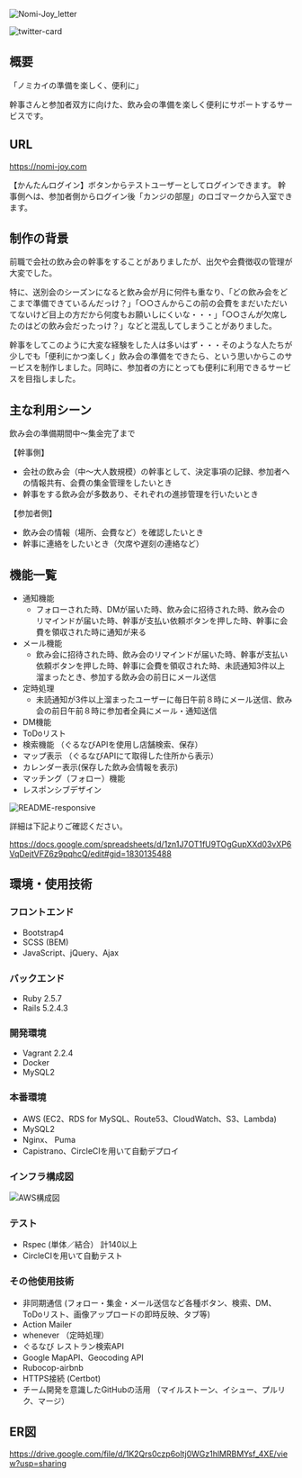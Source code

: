 ![Nomi-Joy_letter](https://user-images.githubusercontent.com/60662524/88514554-44829f80-d025-11ea-8dc3-166964a86d2f.png)

![twitter-card](https://user-images.githubusercontent.com/60662524/88530963-19a44580-d03d-11ea-8ca6-8513ace6d7a3.png)

## 概要
「ノミカイの準備を楽しく、便利に」

幹事さんと参加者双方に向けた、飲み会の準備を楽しく便利にサポートするサービスです。

## URL
https://nomi-joy.com

【かんたんログイン】ボタンからテストユーザーとしてログインできます。
幹事側へは、参加者側からログイン後「カンジの部屋」のロゴマークから入室できます。

## 制作の背景
前職で会社の飲み会の幹事をすることがありましたが、出欠や会費徴収の管理が大変でした。

特に、送別会のシーズンになると飲み会が月に何件も重なり、「どの飲み会をどこまで準備できているんだっけ？」「○○さんからこの前の会費をまだいただいてないけど目上の方だから何度もお願いしにくいな・・・」「○○さんが欠席したのはどの飲み会だったっけ？」などと混乱してしまうことがありました。

幹事をしてこのように大変な経験をした人は多いはず・・・そのような人たちが少しでも「便利にかつ楽しく」飲み会の準備をできたら、という思いからこのサービスを制作しました。同時に、参加者の方にとっても便利に利用できるサービスを目指しました。

## 主な利用シーン
飲み会の準備期間中〜集金完了まで

【幹事側】
* 会社の飲み会（中〜大人数規模）の幹事として、決定事項の記録、参加者への情報共有、会費の集金管理をしたいとき
* 幹事をする飲み会が多数あり、それぞれの進捗管理を行いたいとき

【参加者側】
* 飲み会の情報（場所、会費など）を確認したいとき
* 幹事に連絡をしたいとき（欠席や遅刻の連絡など）

## 機能一覧
* 通知機能 
  - フォローされた時、DMが届いた時、飲み会に招待された時、飲み会のリマインドが届いた時、幹事が支払い依頼ボタンを押した時、幹事に会費を領収された時に通知が来る
* メール機能 
  - 飲み会に招待された時、飲み会のリマインドが届いた時、幹事が支払い依頼ボタンを押した時、幹事に会費を領収された時、未読通知3件以上溜まったとき、参加する飲み会の前日にメール送信
* 定時処理 
  - 未読通知が3件以上溜まったユーザーに毎日午前８時にメール送信、飲み会の前日午前８時に参加者全員にメール・通知送信
* DM機能 
* ToDoリスト
* 検索機能 （ぐるなびAPIを使用し店舗検索、保存）
* マップ表示 （ぐるなびAPIにて取得した住所から表示）
* カレンダー表示(保存した飲み会情報を表示)
* マッチング（フォロー）機能 
* レスポンシブデザイン

![README-responsive](https://user-images.githubusercontent.com/60662524/88524761-bb736480-d034-11ea-94d1-dcfec3fc4266.png)

詳細は下記よりご確認ください。

https://docs.google.com/spreadsheets/d/1zn1J7OT1fU9TOgGupXXd03vXP6VqDejtVFZ6z9pqhcQ/edit#gid=1830135488

## 環境・使用技術
### フロントエンド
* Bootstrap4
* SCSS (BEM)
* JavaScript、jQuery、Ajax

### バックエンド
* Ruby 2.5.7
* Rails 5.2.4.3

### 開発環境
* Vagrant 2.2.4
* Docker
* MySQL2

### 本番環境
* AWS (EC2、RDS for MySQL、Route53、CloudWatch、S3、Lambda)
* MySQL2
* Nginx、 Puma
* Capistrano、CircleCIを用いて自動デプロイ

### インフラ構成図

![AWS構成図](https://user-images.githubusercontent.com/60662524/91147221-ed8aeb80-e6f2-11ea-85a6-084e361da2e0.png)


### テスト
* Rspec (単体／結合） 計140以上
* CircleCIを用いて自動テスト

### その他使用技術
* 非同期通信 (フォロー・集金・メール送信など各種ボタン、検索、DM、ToDoリスト、画像アップロードの即時反映、タブ等)
* Action Mailer
* whenever （定時処理）
* ぐるなび レストラン検索API
* Google MapAPI、Geocoding API
* Rubocop-airbnb
* HTTPS接続 (Certbot)
* チーム開発を意識したGitHubの活用 （マイルストーン、イシュー、プルリク、マージ）

## ER図
https://drive.google.com/file/d/1K2Qrs0czp6oltj0WGz1hlMRBMYsf_4XE/view?usp=sharing
